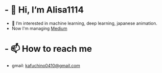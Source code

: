 # - 👋 Hi, I’m Alisa1114
- 👀 I’m interested in machine learning, deep learning, japanese animation. 
- Now I'm managing [Medium](http://alisachen1114.medium.com)
# - 📫 How to reach me 
- gmail: [kafuchino0410@gmail.com](http://kafuchino0410@gmail.com)

<!---
Alisa1114/Alisa1114 is a ✨ special ✨ repository because its `README.md` (this file) appears on your GitHub profile.
You can click the Preview link to take a look at your changes.
--->
